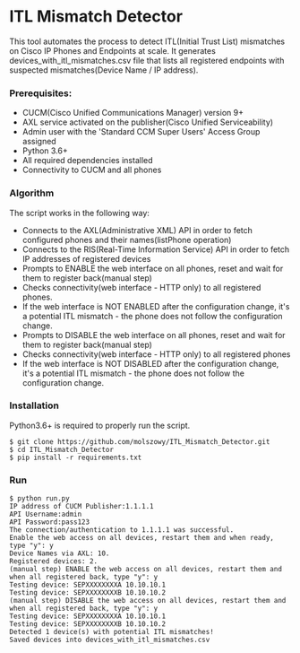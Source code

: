 # ITL Mismatch Detector
This tool automates the process to detect ITL(Initial Trust List) mismatches 
on Cisco IP Phones and Endpoints at scale. 
It generates devices_with_itl_mismatches.csv file that 
lists all registered endpoints with suspected mismatches(Device Name / IP address).


### Prerequisites:
* CUCM(Cisco Unified Communications Manager) version 9+
* AXL service activated on the publisher(Cisco Unified Serviceability)
* Admin user with the 'Standard CCM Super Users' Access Group assigned
* Python 3.6+
* All required dependencies installed
* Connectivity to CUCM and all phones

### Algorithm

The script works in the following way:

* Connects to the AXL(Administrative XML) API in order to fetch configured phones and their names(listPhone operation) 
* Connects to the RIS(Real-Time Information Service) API in order to fetch IP addresses of registered devices
* Prompts to ENABLE the web interface on all phones, reset and wait for them to register back(manual step)
* Checks connectivity(web interface - HTTP only) to all registered phones.
* If the web interface is NOT ENABLED after the configuration change,
it's a potential ITL mismatch - the phone does not follow the configuration change.
* Prompts to DISABLE the web interface on all phones, reset and wait for them to register back(manual step)
* Checks connectivity(web interface - HTTP only) to all registered phones
* If the web interface is NOT DISABLED after the configuration change,
it's a potential ITL mismatch - the phone does not follow the configuration change.

### Installation

Python3.6+ is required to properly run the script.

```
$ git clone https://github.com/molszowy/ITL_Mismatch_Detector.git
$ cd ITL_Mismatch_Detector
$ pip install -r requirements.txt
```

### Run

```
$ python run.py
IP address of CUCM Publisher:1.1.1.1
API Username:admin
API Password:pass123
The connection/authentication to 1.1.1.1 was successful.
Enable the web access on all devices, restart them and when ready, type "y": y
Device Names via AXL: 10.
Registered devices: 2.
(manual step) ENABLE the web access on all devices, restart them and when all registered back, type "y": y
Testing device: SEPXXXXXXXXA 10.10.10.1
Testing device: SEPXXXXXXXXB 10.10.10.2
(manual step) DISABLE the web access on all devices, restart them and when all registered back, type "y": y
Testing device: SEPXXXXXXXXA 10.10.10.1
Testing device: SEPXXXXXXXXB 10.10.10.2
Detected 1 device(s) with potential ITL mismatches!
Saved devices into devices_with_itl_mismatches.csv
```
